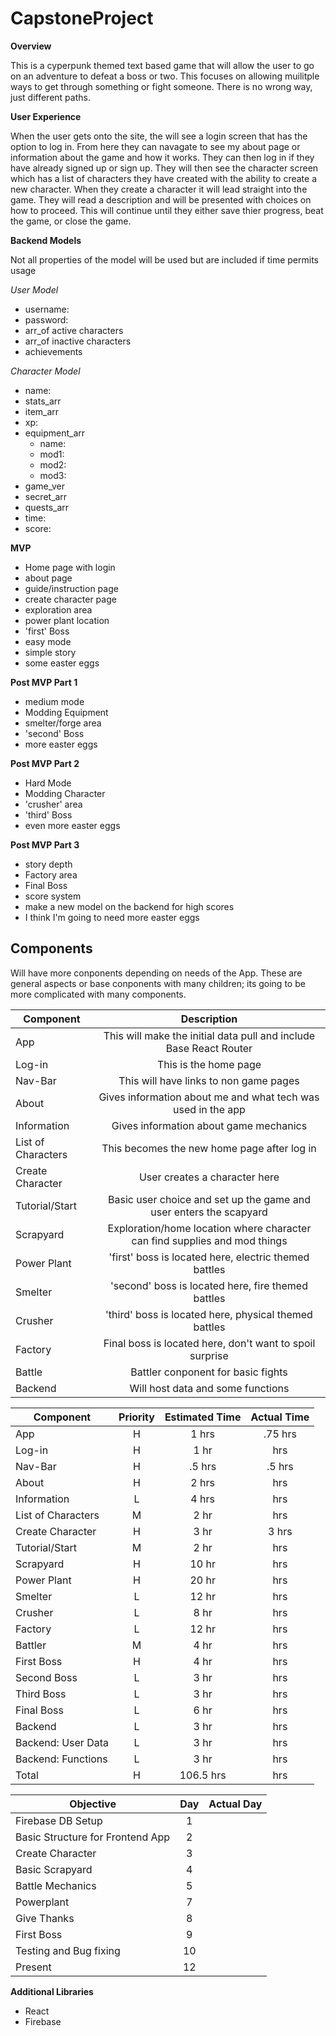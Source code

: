 # CapstoneProject

**Overview**

This is a cyperpunk themed text based game that will allow the user to go on an adventure to defeat a boss or two. This focuses on allowing muilitple ways to get through something or fight someone. There is no wrong way, just different paths.

**User Experience**

When the user gets onto the site, the will see a login screen that has the option to log in. From here they can navagate to see my about page or information about the game and how it works. They can then log in if they have already signed up or sign up. They will then see the character screen which has a list of characters they have created with the ability to create a new character. When they create a character it will lead straight into the game. They will read a description and will be presented with choices on how to proceed. This will continue until they either save thier progress, beat the game, or close the game.

**Backend Models**

Not all properties of the model will be used but are included if time permits usage

*User Model*
- username:
- password:
- arr_of active characters
- arr_of inactive characters
- achievements

*Character Model*
- name:
- stats_arr
- item_arr
- xp:
- equipment_arr
  - name:
  - mod1:
  - mod2:
  - mod3:
- game_ver
- secret_arr
- quests_arr
- time:
- score:
 
 **MVP**
 
 - Home page with login
 - about page
 - guide/instruction page
 - create character page
 - exploration area
 - power plant location
 - 'first' Boss
 - easy mode
 - simple story
 - some easter eggs
 
 **Post MVP Part 1**
 
 - medium mode
 - Modding Equipment
 - smelter/forge area
 - 'second' Boss
 - more easter eggs
 
 **Post MVP Part 2**
 
 - Hard Mode
 - Modding Character
 - 'crusher' area
 - 'third' Boss
 - even more easter eggs
 
 **Post MVP Part 3**
 
 - story depth
 - Factory area
 - Final Boss
 - score system
 - make a new model on the backend for high scores
 - I think I'm going to need more easter eggs
 
 ## Components

Will have more conponents depending on needs of the App. These are general aspects or base conponents with many children; its going to be more complicated with many components.

| Component | Description | 
| --- | :---: |  
| App | This will make the initial data pull and include Base React Router| 
| Log-in | This is the home page | 
| Nav-Bar | This will have links to non game pages | 
| About | Gives information about me and what tech was used in the app | 
| Information | Gives information about game mechanics | 
| List of Characters | This becomes the new home page after log in | 
| Create Character | User creates a character here |
| Tutorial/Start | Basic user choice and set up the game and user enters the scapyard | 
| Scrapyard | Exploration/home location where character can find supplies and mod things | 
| Power Plant | 'first' boss is located here, electric themed battles | 
| Smelter | 'second' boss is located here, fire themed battles | 
| Crusher | 'third' boss is located here, physical themed battles |
| Factory | Final boss is located here, don't want to spoil surprise |
| Battle | Battler conponent for basic fights |
| Backend | Will host data and some functions |

| Component | Priority | Estimated Time | Actual Time |
| --- | :---: |  :---: | :---: |
| App | H | 1 hrs| .75 hrs |
| Log-in | H | 1 hr| hrs |
| Nav-Bar | H | .5 hrs |  .5 hrs |
| About | H | 2 hrs | hrs |
| Information | L | 4 hrs | hrs |
| List of Characters | M | 2 hr| hrs |
| Create Character | H | 3 hr| 3 hrs |
| Tutorial/Start | M | 2 hr| hrs |
| Scrapyard | H | 10 hr| hrs |
| Power Plant | H | 20 hr| hrs |
| Smelter | L | 12 hr| hrs |
| Crusher | L | 8 hr| hrs |
| Factory | L | 12 hr| hrs |
| Battler | M | 4 hr| hrs |
| First Boss | H | 4 hr| hrs |
| Second Boss | L | 3 hr| hrs |
| Third Boss | L | 3 hr| hrs |
| Final Boss | L | 6 hr| hrs |
| Backend | L | 3 hr| hrs |
| Backend: User Data | L | 3 hr| hrs |
| Backend: Functions | L | 3 hr| hrs |
| Total | H | 106.5 hrs|  hrs |

| Objective | Day | Actual Day |
| --- | :---: |  :---: |
| Firebase DB Setup | 1 |  |
| Basic Structure for Frontend App | 2 |  |
| Create Character | 3 |  |
| Basic Scrapyard | 4 |  |
| Battle Mechanics | 5 |  |
| Powerplant | 7 |  |
| Give Thanks | 8 |  |
| First Boss | 9 |  |
| Testing and Bug fixing | 10 |  |
| Present | 12 |  |

**Additional Libraries**
- React
- Firebase
